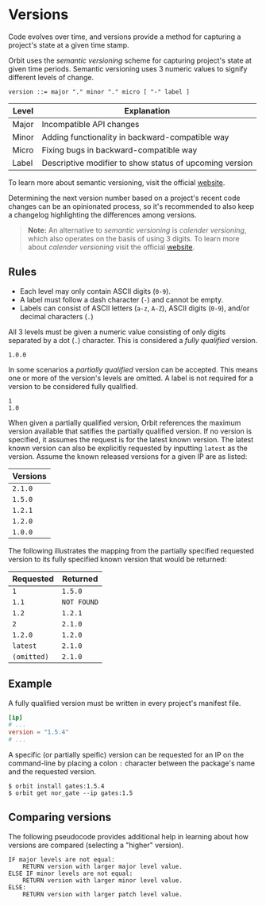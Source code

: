 # Versions

Code evolves over time, and versions provide a method for capturing a project's state at a given time stamp.

Orbit uses the _semantic versioning_ scheme for capturing project's state at given time periods. Semantic versioning uses 3 numeric values to signify different levels of change.

```
version ::= major "." minor "." micro [ "-" label ]
```

| Level    | Explanation
| -        | -           
| Major    | Incompatible API changes        
| Minor    | Adding functionality in backward-compatible way
| Micro    | Fixing bugs in backward-compatible way
| Label    | Descriptive modifier to show status of upcoming version      

To learn more about semantic versioning, visit the official [website](https://semver.org). 

Determining the next version number based on a project's recent code changes can be an opinionated process, so it's recommended to also keep a changelog highlighting the differences among versions.

> __Note:__ An alternative to _semantic versioning_ is _calender versioning_, which
also operates on the basis of using 3 digits. To learn more about _calender versioning_ visit the official [website](https://calver.org).

## Rules

- Each level may only contain ASCII digits (`0-9`).
- A label must follow a dash character (`-`) and cannot be empty.
- Labels can consist of ASCII letters (`a-z`, `A-Z`), ASCII digits (`0-9`), and/or decimal characters (`.`)

All 3 levels must be given a numeric value consisting of only digits separated by a dot (`.`) character. This is considered a _fully qualified_ version.
```
1.0.0
```

In some scenarios a _partially qualified_ version can be accepted. This means one or more of the version's levels are omitted. A label is not required for a version to be considered fully qualified.
```
1
1.0
```

When given a partially qualified version, Orbit references the maximum version available that satifies the partially qualified version. If no version is specified, it assumes the request is for the latest known version. The latest known version can also be explicitly requested by inputting `latest` as the version. Assume the known released versions for a given IP are as listed: 

Versions | 
---------|
`2.1.0`    |
`1.5.0`    |
`1.2.1`   |
`1.2.0`    |
`1.0.0`    |

The following illustrates the mapping from the partially specified requested version to its fully specified known version that would be returned:

Requested | Returned  |
----------|-----------|
`1`        | `1.5.0`     |
`1.1`       | `NOT FOUND` |
`1.2`       | `1.2.1`     |
`2`         | `2.1.0`     |
`1.2.0`     | `1.2.0`     |
`latest`    | `2.1.0`     |
`(omitted)` | `2.1.0`     |

## Example

A fully qualified version must be written in every project's manifest file.

``` toml
[ip]
# ...
version = "1.5.4"
# ...
```

A specific (or partially speific) version can be requested for an IP on the command-line by placing a colon `:` character between the package's name and the requested version.

```
$ orbit install gates:1.5.4
$ orbit get nor_gate --ip gates:1.5
```

## Comparing versions

The following pseudocode provides additional help in learning about how versions are compared (selecting a "higher" version).

```
IF major levels are not equal:
    RETURN version with larger major level value.
ELSE IF minor levels are not equal:
    RETURN version with larger minor level value.
ELSE:
    RETURN version with larger patch level value. 
```
